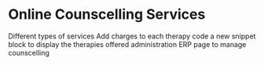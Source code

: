 # Online Counscelling Services

Different types of services
Add charges to each therapy
code a new snippet block to display the therapies offered
administration ERP page to manage counscelling
